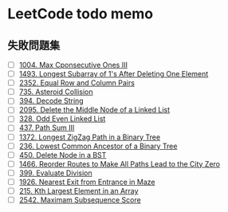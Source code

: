 # LeetCode todo memo
## 失敗問題集
- [ ]  [1004. Max Cponsecutive Ones III](https://leetcode.com/problems/max-consecutive-ones-iii/description/?envType=study-plan-v2&id=leetcode-75)
- [ ]  [1493. Longest Subarray of 1's After Deleting One Element](https://leetcode.com/problems/longest-subarray-of-1s-after-deleting-one-element/?envType=study-plan-v2&id=leetcode-75)
- [ ]  [2352. Equal Row and Column Pairs](https://leetcode.com/problems/equal-row-and-column-pairs/?envType=study-plan-v2&id=leetcode-75)
- [ ]  [735. Asteroid Collision](https://leetcode.com/problems/asteroid-collision/)
- [ ]  [394. Decode String](https://leetcode.com/problems/decode-string/)
- [ ]  [2095. Delete the Middle Node of a Linked List](https://leetcode.com/problems/delete-the-middle-node-of-a-linked-list/)
- [ ]  [328. Odd Even Linked List](https://leetcode.com/problems/odd-even-linked-list/)
- [ ]  [437. Path Sum III](https://leetcode.com/problems/path-sum-iii/)
- [ ]  [1372. Longest ZigZag Path in a Binary Tree](https://leetcode.com/problems/longest-zigzag-path-in-a-binary-tree/)
- [ ]  [236. Lowest Common Ancestor of a Binary Tree](https://leetcode.com/problems/lowest-common-ancestor-of-a-binary-tree/)
- [ ]  [450. Delete Node in a BST](https://leetcode.com/problems/delete-node-in-a-bst/)
- [ ]  [1466. Reorder Routes to Make All Paths Lead to the City Zero](https://leetcode.com/problems/reorder-routes-to-make-all-paths-lead-to-the-city-zero/)
- [ ]  [399. Evaluate Division](https://leetcode.com/problems/evaluate-division/)
- [ ]  [1926. Nearest Exit from Entrance in Maze](https://leetcode.com/problems/nearest-exit-from-entrance-in-maze/)
- [ ]  [215. Kth Largest Element in an Array](https://leetcode.com/problems/kth-largest-element-in-an-array/)
- [ ]  [2542. Maximam Subsequence Score](https://leetcode.com/problems/maximum-subsequence-score/)
